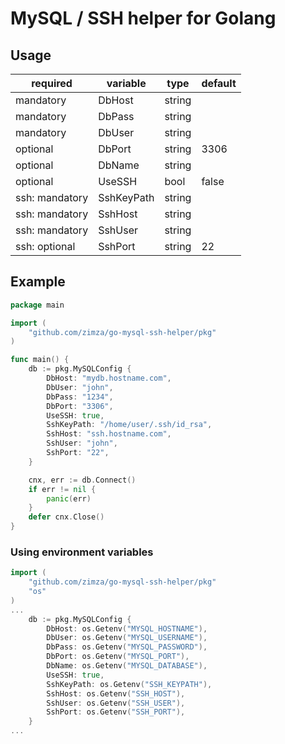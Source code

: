 # MySQL / SSH helper for Golang

## Usage
|required|variable|type|default|
|---|---|---|---|
|mandatory|DbHost|string||
|mandatory|DbPass|string||
|mandatory|DbUser|string||
|optional|DbPort|string|3306|
|optional|DbName|string||
|optional|UseSSH|bool|false|
|ssh: mandatory|SshKeyPath|string||
|ssh: mandatory|SshHost|string||
|ssh: mandatory|SshUser|string||
|ssh: optional|SshPort|string|22|

## Example
```go
package main

import (
	"github.com/zimza/go-mysql-ssh-helper/pkg"
)

func main() {
	db := pkg.MySQLConfig {
		DbHost: "mydb.hostname.com",
		DbUser: "john",
		DbPass: "1234",
		DbPort: "3306",
		UseSSH: true,
		SshKeyPath: "/home/user/.ssh/id_rsa",
		SshHost: "ssh.hostname.com",
		SshUser: "john",
		SshPort: "22",
	}

	cnx, err := db.Connect()
	if err != nil {
		panic(err)
	}
	defer cnx.Close()
}
```

### Using environment variables
```go
import (
	"github.com/zimza/go-mysql-ssh-helper/pkg"
	"os"
)
...
	db := pkg.MySQLConfig {
		DbHost: os.Getenv("MYSQL_HOSTNAME"),
		DbUser: os.Getenv("MYSQL_USERNAME"),
		DbPass: os.Getenv("MYSQL_PASSWORD"),
		DbPort: os.Getenv("MYSQL_PORT"),
		DbName: os.Getenv("MYSQL_DATABASE"),
		UseSSH: true,
		SshKeyPath: os.Getenv("SSH_KEYPATH"),
		SshHost: os.Getenv("SSH_HOST"),
		SshUser: os.Getenv("SSH_USER"),
		SshPort: os.Getenv("SSH_PORT"),
	}
...
```
